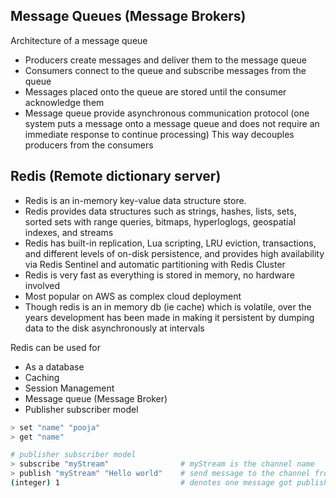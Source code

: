 ## Message Queues (Message Brokers)

Architecture of a message queue
* Producers create messages and deliver them to the message queue
* Consumers connect to the queue and subscribe messages from the queue
* Messages placed onto the queue are stored until the consumer acknowledge them
* Message queue provide asynchronous communication protocol
  (one system puts a message onto a message queue and does not require an immediate response to continue processing)
  This way decouples producers from the consumers
 
## Redis (Remote dictionary server)

* Redis is an in-memory key-value data structure store.
* Redis provides data structures such as strings, hashes, lists, sets, sorted sets with range queries, bitmaps, hyperloglogs, geospatial indexes, and streams
* Redis has built-in replication, Lua scripting, LRU eviction, transactions, and different levels of on-disk persistence, and provides high availability via Redis Sentinel and automatic partitioning with Redis Cluster
* Redis is very fast as everything is stored in memory, no hardware involved
* Most popular on AWS as complex cloud deployment
* Though redis is an in memory db (ie cache) which is volatile, over the years development has been made in making it persistent by dumping data to the disk asynchronously at intervals

Redis can be used for
* As a database
* Caching
* Session Management
* Message queue (Message Broker)
* Publisher subscriber model

```bash
> set "name" "pooja"
> get "name"

# publisher subscriber model
> subscribe "myStream"                # myStream is the channel name
> publish "myStream" "Hello world"    # send message to the channel from different redis cli in different bash
(integer) 1                           # denotes one message got published, "Hello world" is recieved by the channel
```